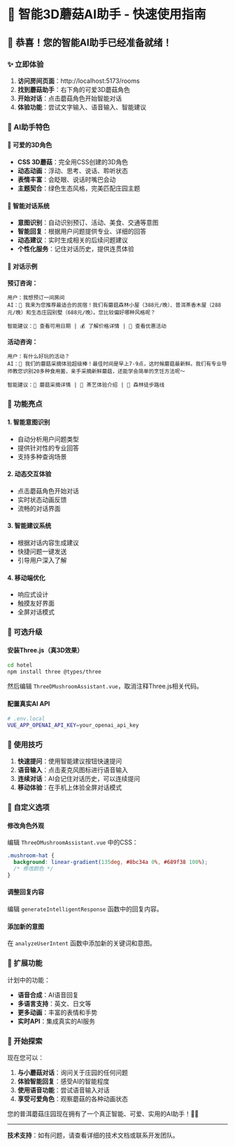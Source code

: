 # 🍄 智能3D蘑菇AI助手 - 快速使用指南

## 🎉 恭喜！您的智能AI助手已经准备就绪！

### ✨ 立即体验

1. **访问房间页面**：http://localhost:5173/rooms
2. **找到蘑菇助手**：右下角的可爱3D蘑菇角色
3. **开始对话**：点击蘑菇角色开始智能对话
4. **体验功能**：尝试文字输入、语音输入、智能建议

### 🤖 AI助手特色

#### 🎨 可爱的3D角色
- **CSS 3D蘑菇**：完全用CSS创建的3D角色
- **动态动画**：浮动、思考、说话、聆听状态
- **表情丰富**：会眨眼、说话时嘴巴会动
- **主题契合**：绿色生态风格，完美匹配庄园主题

#### 🧠 智能对话系统
- **意图识别**：自动识别预订、活动、美食、交通等意图
- **智能回复**：根据用户问题提供专业、详细的回答
- **动态建议**：实时生成相关的后续问题建议
- **个性化服务**：记住对话历史，提供连贯体验

#### 💬 对话示例

**预订咨询：**
```
用户：我想预订一间房间
AI：🏡 我来为您推荐最适合的民宿！我们有蘑菇森林小屋（388元/晚）、普洱茶香木屋（288元/晚）和生态庄园别墅（688元/晚）。您比较偏好哪种风格呢？

智能建议：📅 查看可用日期 | 💰 了解价格详情 | 🎁 查看优惠活动
```

**活动咨询：**
```
用户：有什么好玩的活动？
AI：🍄 我们的蘑菇采摘体验超级棒！最佳时间是早上7-9点，这时候蘑菇最新鲜。我们有专业导师教您识别20多种食用菌，亲手采摘新鲜蘑菇，还能学会简单的烹饪方法呢～

智能建议：🍄 蘑菇采摘详情 | 🍵 茶艺体验介绍 | 🌲 森林徒步路线
```

### 🎯 功能亮点

#### 1. **智能意图识别**
- 自动分析用户问题类型
- 提供针对性的专业回答
- 支持多种查询场景

#### 2. **动态交互体验**
- 点击蘑菇角色开始对话
- 实时状态动画反馈
- 流畅的对话界面

#### 3. **智能建议系统**
- 根据对话内容生成建议
- 快捷问题一键发送
- 引导用户深入了解

#### 4. **移动端优化**
- 响应式设计
- 触摸友好界面
- 全屏对话模式

### 🔧 可选升级

#### 安装Three.js（真3D效果）
```bash
cd hotel
npm install three @types/three
```

然后编辑 `ThreeDMushroomAssistant.vue`，取消注释Three.js相关代码。

#### 配置真实AI API
```bash
# .env.local
VUE_APP_OPENAI_API_KEY=your_openai_api_key
```

### 📱 使用技巧

1. **快速提问**：使用智能建议按钮快速提问
2. **语音输入**：点击麦克风图标进行语音输入
3. **连续对话**：AI会记住对话历史，可以连续提问
4. **移动体验**：在手机上体验全屏对话模式

### 🎨 自定义选项

#### 修改角色外观
编辑 `ThreeDMushroomAssistant.vue` 中的CSS：
```css
.mushroom-hat {
  background: linear-gradient(135deg, #8bc34a 0%, #689f38 100%);
  /* 修改颜色 */
}
```

#### 调整回复内容
编辑 `generateIntelligentResponse` 函数中的回复内容。

#### 添加新的意图
在 `analyzeUserIntent` 函数中添加新的关键词和意图。

### 🚀 扩展功能

计划中的功能：
- **语音合成**：AI语音回复
- **多语言支持**：英文、日文等
- **更多动画**：丰富的表情和手势
- **实时API**：集成真实的AI服务

### 🎉 开始探索

现在您可以：

1. **与小蘑菇对话**：询问关于庄园的任何问题
2. **体验智能回复**：感受AI的智能程度
3. **使用语音功能**：尝试语音输入对话
4. **享受可爱角色**：观察蘑菇的各种动画状态

您的普洱蘑菇庄园现在拥有了一个真正智能、可爱、实用的AI助手！🍄✨

---

**技术支持**：如有问题，请查看详细的技术文档或联系开发团队。
